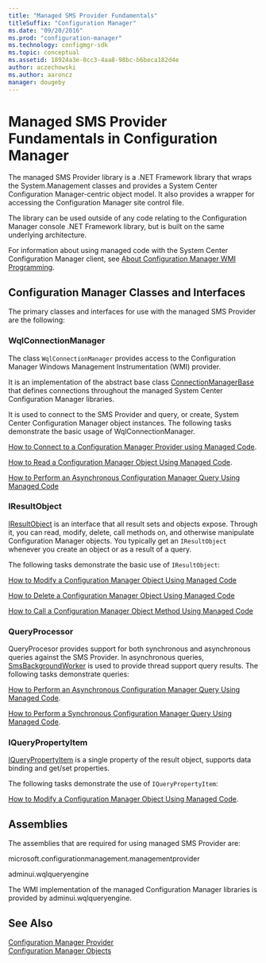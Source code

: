 ```yaml
---
title: "Managed SMS Provider Fundamentals"
titleSuffix: "Configuration Manager"
ms.date: "09/20/2016"
ms.prod: "configuration-manager"
ms.technology: configmgr-sdk
ms.topic: conceptual
ms.assetid: 18924a3e-0cc3-4aa8-98bc-b6beca182d4e
author: aczechowski
ms.author: aaroncz
manager: dougeby
---
```

# Managed SMS Provider Fundamentals in Configuration Manager
The managed SMS Provider library is a .NET Framework library that wraps the System.Management classes and provides a System Center Configuration Manager-centric object model. It also provides a wrapper for accessing the Configuration Manager site control file.  

 The library can be used outside of any code relating to the Configuration Manager console .NET Framework library, but is built on the same underlying architecture.  

 For information about using managed code with the System Center Configuration Manager client, see [About Configuration Manager WMI Programming](../../../develop/core/clients/programming/about-configuration-manager-wmi-programming.md).  

## Configuration Manager Classes and Interfaces  
 The primary classes and interfaces for use with the managed SMS Provider are the following:  

### WqlConnectionManager  
 The class `WqlConnectionManager` provides access to the Configuration Manager Windows Management Instrumentation (WMI) provider.  

 It is an implementation of the abstract base class [ConnectionManagerBase](https://msdn.microsoft.com/library/microsoft.configurationmanagement.managementprovider.connectionmanagerbase.aspx) that defines connections throughout the managed System Center Configuration Manager libraries.  

 It is used to connect to the SMS Provider and query, or create, System Center Configuration Manager object instances. The following tasks demonstrate the basic usage of WqlConnectionManager.  

 [How to Connect to a Configuration Manager Provider using Managed Code](../../../develop/core/understand/how-to-connect-to-an-sms-provider-by-using-managed-code.md).  

 [How to Read a Configuration Manager Object Using Managed Code](../../../develop/core/understand/how-to-read-a-configuration-manager-object-by-using-managed-code.md).  

 [How to Perform an Asynchronous Configuration Manager Query Using  Managed Code](../../../develop/core/understand/how-to-perform-an-asynchronous-query-by-using-managed-code.md)  

### IResultObject  
 [IResultObject](https://msdn.microsoft.com/library/microsoft.configurationmanagement.managementprovider.iresultobject.aspx) is an interface that all result sets and objects expose. Through it, you can read, modify, delete, call methods on, and otherwise manipulate Configuration Manager objects. You typically get an `IResultObject` whenever you create an object or as a result of a query.  

 The following tasks demonstrate the basic use of `IResultObject`:  

 [How to Modify a Configuration Manager Object Using Managed Code](../../../develop/core/understand/how-to-modify-a-configuration-manager-object-by-using-managed-code.md)  

 [How to Delete a Configuration Manager Object Using Managed Code](../../../develop/core/understand/how-to-delete-a-configuration-manager-object-by-using-managed-code.md)  

 [How to Call a Configuration Manager Object Method Using Managed Code](../../../develop/core/understand/how-to-call-a-configuration-manager-object-class-method-by-using-managed-code.md)  

### QueryProcessor  
 QueryProcesor provides support for both synchronous and asynchronous queries against the SMS Provider. In asynchronous queries, [SmsBackgroundWorker](https://msdn.microsoft.com/library/microsoft.configurationmanagement.managementprovider.smsbackgroundworker.aspx) is used to provide thread support query results. The following tasks demonstrate queries:  

 [How to Perform an Asynchronous Configuration Manager Query Using Managed Code](../../../develop/core/understand/how-to-perform-an-asynchronous-query-by-using-managed-code.md).  

 [How to Perform a Synchronous Configuration Manager Query Using  Managed Code](../../../develop/core/understand/how-to-perform-a-synchronous-configuration-manager-query-by-using-managed-code.md).  

### IQueryPropertyItem  
 [IQueryPropertyItem](https://msdn.microsoft.com/library/microsoft.configurationmanagement.managementprovider.iquerypropertyitem.aspx) is a single property of the result object, supports data binding and get/set properties.  

 The following tasks demonstrate the use of `IQueryPropertyItem`:  

 [How to Modify a Configuration Manager Object Using Managed Code](../../../develop/core/understand/how-to-modify-a-configuration-manager-object-by-using-managed-code.md).  

## Assemblies  
 The assemblies that are required for using managed SMS Provider are:  

 microsoft.configurationmanagement.managementprovider  

 adminui.wqlqueryengine  

 The WMI implementation of the managed Configuration Manager libraries is provided by adminui.wqlqueryengine.  

## See Also  
 [Configuration Manager Provider](../../../develop/core/understand/sms-provider-in-configuration-manager.md)   
 [Configuration Manager Objects](../../../develop/core/understand/configuration-manager-objects-overview.md)
